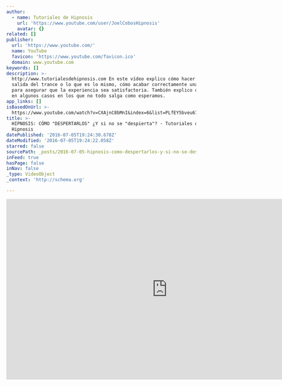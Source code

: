 ```yaml
---
author:
  - name: Tutoriales de Hipnosis
    url: 'https://www.youtube.com/user/JoelCobosHipnosis'
    avatar: {}
related: []
publisher:
  url: 'https://www.youtube.com/'
  name: YouTube
  favicon: 'https://www.youtube.com/favicon.ico'
  domain: www.youtube.com
keywords: []
description: >-
  http://www.tutorialesdehipnosis.com En este vídeo explico cómo hacer una buena
  salida del trance o lo que es lo mismo, cómo acabar correctamente una sesión
  para asegurar que la experiencia sea satisfactoria. También explico qué hacer
  en algunos casos en los que no todo salga como esperamos.
app_links: []
isBasedOnUrl: >-
  https://www.youtube.com/watch?v=CXAjnC8bMnI&index=6&list=PLfEY5bveu67l0Fn0xwDmsh1BgbcbwAi__
title: >-
  HIPNOSIS: CÓMO "DESPERTARLOS" ¿Y si no se "despierta"? - Tutoriales de
  Hipnosis
datePublished: '2016-07-05T19:24:30.678Z'
dateModified: '2016-07-05T19:24:22.058Z'
starred: false
sourcePath: _posts/2016-07-05-hipnosis-como-despertarlos-y-si-no-se-despierta-tut.md
inFeed: true
hasPage: false
inNav: false
_type: VideoObject
_context: 'http://schema.org'

---
```

<iframe src="https://cdn.embedly.com/widgets/media.html?src=https%3A%2F%2Fwww.youtube.com%2Fembed%2Fvideoseries%3Flist%3DPLfEY5bveu67l0Fn0xwDmsh1BgbcbwAi__&amp;url=http%3A%2F%2Fwww.youtube.com%2Fwatch%3Fv%3DCXAjnC8bMnI&amp;image=https%3A%2F%2Fi.ytimg.com%2Fvi%2FCXAjnC8bMnI%2Fhqdefault.jpg&amp;key=b7d04c9b404c499eba89ee7072e1c4f7&amp;type=text%2Fhtml&amp;schema=youtube" width="854" height="480" scrolling="no" frameborder="0" allowfullscreen="" style=""></iframe>